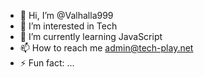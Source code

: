 - 👋 Hi, I’m @Valhalla999
- 👀 I’m interested in Tech
- 🌱 I’m currently learning JavaScript
- 📫 How to reach me admin@tech-play.net
- ⚡ Fun fact: ...

<!---
Valhalla999/Valhalla999 is a ✨ special ✨ repository because its `README.md` (this file) appears on your GitHub profile.
You can click the Preview link to take a look at your changes.
--->
